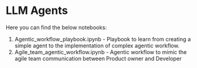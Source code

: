 
# LLM Agents

Here you can find the below notebooks:

1. Agentic_workflow_playbook.ipynb - Playbook to learn from creating a simple agent to the implementation of complex agentic workflow. 
2. Agile_team_agentic_workflow.ipynb - Agentic workflow to mimic the agile team communication between Product owner and Developer
